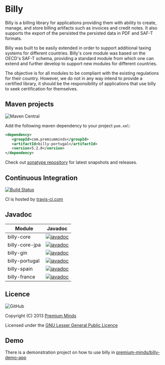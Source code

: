 # Billy

Billy is a billing library for applications providing them with ability to create, manage,  and store billing artifacts such as invoices and credit notes. It also supports the export of the persisted the persisted data in PDF and SAF-T formats.

Billy was built to be easily extended in order to support additional taxing systems for different countries. 
Billy's core module was based on the OECD's SAF-T schema, providing a standard module from which one can extend and further develop to support new modules for different countries.

The objective is for all modules to be compliant with the existing regulations for their country. However, we do not in any way intend to provide a certified library, it should be the responsibility of applications that use billy to seek certification for themselves.


## Maven projects
![Maven Central](https://img.shields.io/maven-central/v/com.premiumminds/billy-portugal)

Add the following maven dependency to your project `pom.xml`:

```xml
<dependency>
   <groupId>com.premiumminds</groupId>
   <artifactId>billy-portugal</artifactId>
   <version>5.2.0</version>
</dependency>
```
Check out [sonatype repository](https://oss.sonatype.org/index.html#nexus-search;quick~billy) for latest snapshots and releases.


## Continuous Integration
[![Build Status](https://travis-ci.com/premium-minds/billy.png?branch=master)](https://travis-ci.com/premium-minds/billy)

CI is hosted by [travis-ci.com](https://travis-ci.com/)

## Javadoc

| Module               | Javadoc |
|----------------------|---------|
| billy-core           | [![javadoc](https://javadoc.io/badge2/com.premiumminds/billy-core/javadoc.svg)](https://javadoc.io/doc/com.premiumminds/billy-core) |
| billy-core-jpa       | [![javadoc](https://javadoc.io/badge2/com.premiumminds/billy-core-jpa/javadoc.svg)](https://javadoc.io/doc/com.premiumminds/billy-core-jpa) |
| billy-gin            | [![javadoc](https://javadoc.io/badge2/com.premiumminds/billy-gin/javadoc.svg)](https://javadoc.io/doc/com.premiumminds/billy-gin) |
| billy-portugal       | [![javadoc](https://javadoc.io/badge2/com.premiumminds/billy-portugal/javadoc.svg)](https://javadoc.io/doc/com.premiumminds/billy-portugal) |
| billy-spain          | [![javadoc](https://javadoc.io/badge2/com.premiumminds/billy-spain/javadoc.svg)](https://javadoc.io/doc/com.premiumminds/billy-spain) |
| billy-france         | [![javadoc](https://javadoc.io/badge2/com.premiumminds/billy-france/javadoc.svg)](https://javadoc.io/doc/com.premiumminds/billy-france) |

## Licence
![GitHub](https://img.shields.io/github/license/premium-minds/billy)

Copyright (C) 2013 [Premium Minds](http://www.premium-minds.com/)

Licensed under the [GNU Lesser General Public Licence](http://www.gnu.org/licenses/lgpl.html)

## Demo

There is a demonstration project on how to use billy in [premium-minds/billy-demo-app](https://github.com/premium-minds/billy-demo-app)

